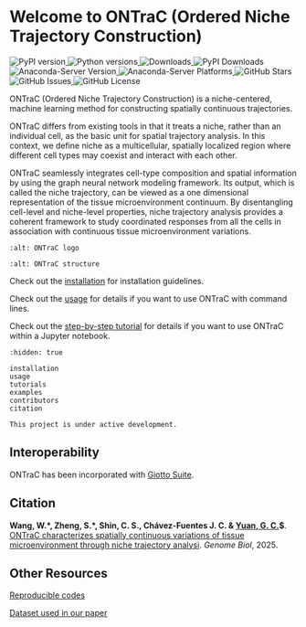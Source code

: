 # Welcome to ONTraC (Ordered Niche Trajectory Construction)

<span>
  <a href="https://pypi.org/project/ONTraC/">
    <img src="https://img.shields.io/pypi/v/ONTraC.svg" alt="PyPI version" style="display:inline-block;">
  </a>
  <a href="https://pypi.org/project/ONTraC/">
    <img src="https://img.shields.io/pypi/pyversions/ONTraC.svg" alt="Python versions" style="display:inline-block;">
  </a>
  <a href="https://pepy.tech/project/ONTraC">
    <img src="https://static.pepy.tech/badge/ONTraC" alt="Downloads" style="display:inline-block;">
  </a>
  <a href="https://pypi.org/project/ONTraC/">
    <img src="https://img.shields.io/pypi/dm/ONTraC.svg" alt="PyPI Downloads" style="display:inline-block;">
  </a>
  <a href="https://anaconda.org/gyuanlab/ontrac">
    <img src="https://anaconda.org/gyuanlab/ontrac/badges/version.svg" alt="Anaconda-Server Version" style="display:inline-block;">
  </a>
  <a href="https://anaconda.org/gyuanlab/ontrac">
    <img src="https://anaconda.org/gyuanlab/ontrac/badges/platforms.svg" alt="Anaconda-Server Platforms" style="display:inline-block;">
  </a>
  <a href="https://github.com/gyuanlab/ONTraC">
    <img src="https://badgen.net/github/stars/gyuanlab/ONTraC" alt="GitHub Stars" style="display:inline-block;">
  </a>
  <a href="https://github.com/gyuanlab/ONTraC/issues">
    <img src="https://img.shields.io/github/issues/gyuanlab/ONTraC.svg" alt="GitHub Issues" style="display:inline-block;">
  </a>
  <a href="https://github.com/gyuanlab/ONTraC/blob/master/LICENSE">
    <img src="https://img.shields.io/github/license/gyuanlab/ONTraC.svg" alt="GitHub License" style="display:inline-block;">
  </a>
</span>

ONTraC (Ordered Niche Trajectory Construction) is a niche-centered, machine
learning method for constructing spatially continuous trajectories.

ONTraC differs from existing tools in that it treats a niche, rather than an
individual cell, as the basic unit for spatial trajectory analysis. In this
context, we define niche as a multicellular, spatially localized region where
different cell types may coexist and interact with each other.

ONTraC seamlessly integrates cell-type composition and spatial information by
using the graph neural network modeling framework. Its output, which is called
the niche trajectory, can be viewed as a one dimensional representation of the
tissue microenvironment continuum. By disentangling cell-level and niche-level
properties, niche trajectory analysis provides a coherent framework to study
coordinated responses from all the cells in association with continuous tissue
microenvironment variations.

```{image} ../source/images/other/logo_with_text_long.png
:alt: ONTraC logo
```

```{image} ../source/images/other/ONTraC_structure.png
:alt: ONTraC structure
```

Check out the [installation](./installation.rst) for installation guidelines.

Check out the [usage](./usage.md) for details if you want to use ONTraC with command lines.

Check out the [step-by-step tutorial](./step_by_step_tutorial.ipynb) for details if you want to use ONTraC within a Jupyter notebook.

```{toctree}
:hidden: true

installation
usage
tutorials
examples
contributors
citation
```

```{note}
This project is under active development.
```

## Interoperability

ONTraC has been incorporated with [Giotto Suite](https://drieslab.github.io/Giotto_website/articles/ontrac.html).

## Citation

**Wang, W.\*, Zheng, S.\*, Shin, C. S., Chávez-Fuentes J. C.  & [Yuan, G. C.](https://labs.icahn.mssm.edu/yuanlab/)$**. [ONTraC characterizes spatially continuous variations of tissue microenvironment through niche trajectory analysi](https://doi.org/10.1186/s13059-025-03588-5). *Genome Biol*, 2025.

## Other Resources

[Reproducible codes](https://github.com/gyuanlab/ONTraC_paper)

[Dataset used in our paper](https://doi.org/10.5281/zenodo.11186619)
